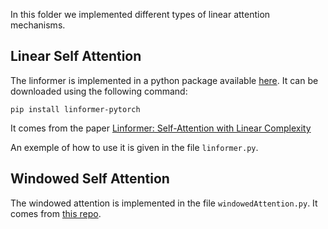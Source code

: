 In this folder we implemented different types of linear attention mechanisms.

## Linear Self Attention
The linformer is implemented in a python package available [here](https://github.com/tatp22/linformer-pytorch). It can be downloaded using the following command:

```pip install linformer-pytorch```

It comes from the paper [Linformer: Self-Attention with Linear Complexity](https://arxiv.org/pdf/2006.04768)

An exemple of how to use it is given in the file `linformer.py`.

## Windowed Self Attention
The windowed attention is implemented in the file `windowedAttention.py`. It comes from [this repo](https://github.com/allenai/longformer/tree/74523f7f2897b3a5ffcdb537f67a03f83aa1affb).
